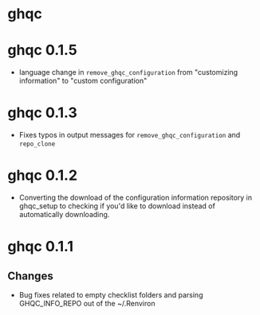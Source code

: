 # ghqc

# ghqc 0.1.5

- language change in `remove_ghqc_configuration` from "customizing information" to "custom configuration"

# ghqc 0.1.3

- Fixes typos in output messages for `remove_ghqc_configuration` and `repo_clone`

# ghqc 0.1.2

-   Converting the download of the configuration information repository in ghqc_setup to checking if you'd like to download instead of automatically downloading.

# ghqc 0.1.1

## Changes

-   Bug fixes related to empty checklist folders and parsing GHQC_INFO_REPO out of the ~/.Renviron
